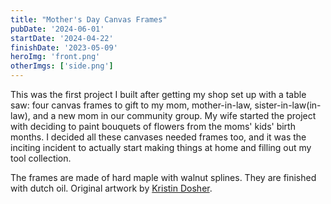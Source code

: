 ```yaml
---
title: "Mother's Day Canvas Frames"
pubDate: '2024-06-01'
startDate: '2024-04-22'
finishDate: '2023-05-09'
heroImg: 'front.png'
otherImgs: ['side.png']
---
```


This was the first project I built after getting my shop set up with a table saw: four canvas frames to gift to my mom, mother-in-law, sister-in-law(in-law), and a new mom in our community group. My wife started the project with deciding to paint bouquets of flowers from the moms' kids' birth months. I decided all these canvases needed frames too, and it was the inciting incident to actually start making things at home and filling out my tool collection.

The frames are made of hard maple with walnut splines. They are finished with dutch oil. Original artwork by [Kristin Dosher](https://www.kristindosher.com/).